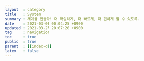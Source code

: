 ```yaml
---
layout  : category
title   : System
summary : 체계를 만들자! 더 확실하게, 더 빠르게, 더 편하게 할 수 있도록.
date    : 2021-03-09 00:04:25 +0900
updated : 2021-03-27 20:07:20 +0900
tag     : navigation
toc     : true
public  : true
parent  : [[index-d]]
latex   : false
---
```

